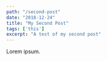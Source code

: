 ```yaml
---
path: "/second-post"
date: "2018-12-24"
title: "My Second Post"
tags: ['this']
excerpt: "A test of my second post"
---
```

Lorem ipsum.
